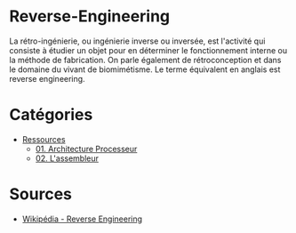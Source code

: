 # Reverse-Engineering
La rétro-ingénierie, ou ingénierie inverse ou inversée, est l'activité qui consiste à étudier un objet pour en déterminer le fonctionnement interne ou la méthode de fabrication. On parle également de rétroconception et dans le domaine du vivant de biomimétisme. Le terme équivalent en anglais est reverse engineering.

# Catégories
* [Ressources](https://github.com/Sharpforce/Reverse-Engineering/tree/master/01.%20Ressources)
  * [01. Architecture Processeur](https://github.com/MalweenLeGoffic/Reverse-Engineering/blob/master/01.%20Ressources/01.%20Architecture%20Processeur.md)
  * [02. L'assembleur](https://github.com/MalweenLeGoffic/Reverse-Engineering/blob/master/01.%20Ressources/02.%20L'assembleur.md)
  
# Sources
* [Wikipédia - Reverse Engineering](https://fr.wikipedia.org/wiki/R%C3%A9tro-ing%C3%A9nierie)
